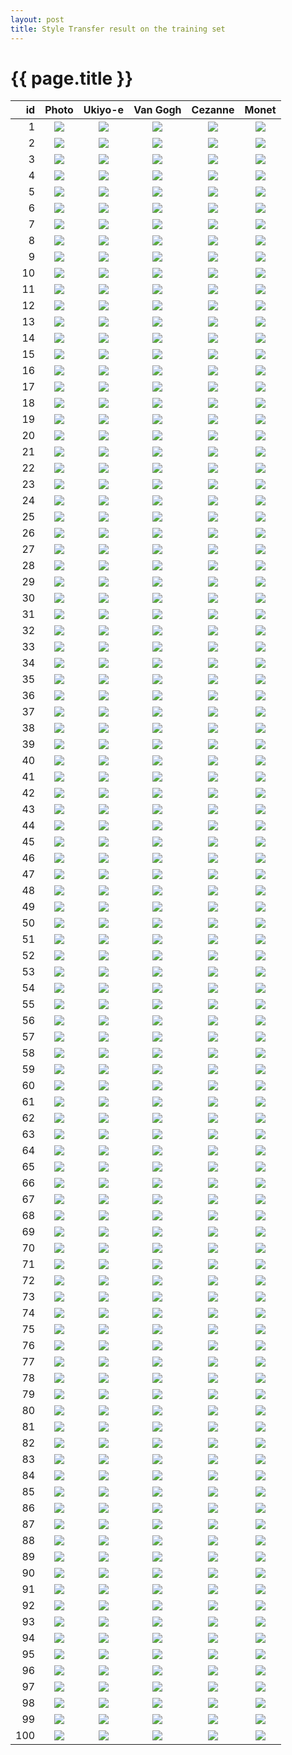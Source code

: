 ```yaml
---
layout: post
title: Style Transfer result on the training set
---
```

{{ page.title }}
================

| id | Photo | Ukiyo-e | Van Gogh | Cezanne | Monet |
|---:|:---------:|:----------:|:----------:|:----------:|:----------:|
| 1 | ![]({{site.baseurl}}/images/style-transfer-train/original/00484.jpg) | ![]({{site.baseurl}}/images/style-transfer-train/ukiyoe/00484.jpg) | ![]({{site.baseurl}}/images/style-transfer-train/vangogh/00484.jpg) | ![]({{site.baseurl}}/images/style-transfer-train/cezanne/00484.jpg) | ![]({{site.baseurl}}/images/style-transfer-train/monet/00484.jpg) |
| 2 | ![]({{site.baseurl}}/images/style-transfer-train/original/00962.jpg) | ![]({{site.baseurl}}/images/style-transfer-train/ukiyoe/00962.jpg) | ![]({{site.baseurl}}/images/style-transfer-train/vangogh/00962.jpg) | ![]({{site.baseurl}}/images/style-transfer-train/cezanne/00962.jpg) | ![]({{site.baseurl}}/images/style-transfer-train/monet/00962.jpg) |
| 3 | ![]({{site.baseurl}}/images/style-transfer-train/original/01183.jpg) | ![]({{site.baseurl}}/images/style-transfer-train/ukiyoe/01183.jpg) | ![]({{site.baseurl}}/images/style-transfer-train/vangogh/01183.jpg) | ![]({{site.baseurl}}/images/style-transfer-train/cezanne/01183.jpg) | ![]({{site.baseurl}}/images/style-transfer-train/monet/01183.jpg) |
| 4 | ![]({{site.baseurl}}/images/style-transfer-train/original/01259.jpg) | ![]({{site.baseurl}}/images/style-transfer-train/ukiyoe/01259.jpg) | ![]({{site.baseurl}}/images/style-transfer-train/vangogh/01259.jpg) | ![]({{site.baseurl}}/images/style-transfer-train/cezanne/01259.jpg) | ![]({{site.baseurl}}/images/style-transfer-train/monet/01259.jpg) |
| 5 | ![]({{site.baseurl}}/images/style-transfer-train/original/00837.jpg) | ![]({{site.baseurl}}/images/style-transfer-train/ukiyoe/00837.jpg) | ![]({{site.baseurl}}/images/style-transfer-train/vangogh/00837.jpg) | ![]({{site.baseurl}}/images/style-transfer-train/cezanne/00837.jpg) | ![]({{site.baseurl}}/images/style-transfer-train/monet/00837.jpg) |
| 6 | ![]({{site.baseurl}}/images/style-transfer-train/original/00169.jpg) | ![]({{site.baseurl}}/images/style-transfer-train/ukiyoe/00169.jpg) | ![]({{site.baseurl}}/images/style-transfer-train/vangogh/00169.jpg) | ![]({{site.baseurl}}/images/style-transfer-train/cezanne/00169.jpg) | ![]({{site.baseurl}}/images/style-transfer-train/monet/00169.jpg) |
| 7 | ![]({{site.baseurl}}/images/style-transfer-train/original/01191.jpg) | ![]({{site.baseurl}}/images/style-transfer-train/ukiyoe/01191.jpg) | ![]({{site.baseurl}}/images/style-transfer-train/vangogh/01191.jpg) | ![]({{site.baseurl}}/images/style-transfer-train/cezanne/01191.jpg) | ![]({{site.baseurl}}/images/style-transfer-train/monet/01191.jpg) |
| 8 | ![]({{site.baseurl}}/images/style-transfer-train/original/01153.jpg) | ![]({{site.baseurl}}/images/style-transfer-train/ukiyoe/01153.jpg) | ![]({{site.baseurl}}/images/style-transfer-train/vangogh/01153.jpg) | ![]({{site.baseurl}}/images/style-transfer-train/cezanne/01153.jpg) | ![]({{site.baseurl}}/images/style-transfer-train/monet/01153.jpg) |
| 9 | ![]({{site.baseurl}}/images/style-transfer-train/original/00929.jpg) | ![]({{site.baseurl}}/images/style-transfer-train/ukiyoe/00929.jpg) | ![]({{site.baseurl}}/images/style-transfer-train/vangogh/00929.jpg) | ![]({{site.baseurl}}/images/style-transfer-train/cezanne/00929.jpg) | ![]({{site.baseurl}}/images/style-transfer-train/monet/00929.jpg) |
| 10 | ![]({{site.baseurl}}/images/style-transfer-train/original/00454.jpg) | ![]({{site.baseurl}}/images/style-transfer-train/ukiyoe/00454.jpg) | ![]({{site.baseurl}}/images/style-transfer-train/vangogh/00454.jpg) | ![]({{site.baseurl}}/images/style-transfer-train/cezanne/00454.jpg) | ![]({{site.baseurl}}/images/style-transfer-train/monet/00454.jpg) |
| 11 | ![]({{site.baseurl}}/images/style-transfer-train/original/00634.jpg) | ![]({{site.baseurl}}/images/style-transfer-train/ukiyoe/00634.jpg) | ![]({{site.baseurl}}/images/style-transfer-train/vangogh/00634.jpg) | ![]({{site.baseurl}}/images/style-transfer-train/cezanne/00634.jpg) | ![]({{site.baseurl}}/images/style-transfer-train/monet/00634.jpg) |
| 12 | ![]({{site.baseurl}}/images/style-transfer-train/original/00034.jpg) | ![]({{site.baseurl}}/images/style-transfer-train/ukiyoe/00034.jpg) | ![]({{site.baseurl}}/images/style-transfer-train/vangogh/00034.jpg) | ![]({{site.baseurl}}/images/style-transfer-train/cezanne/00034.jpg) | ![]({{site.baseurl}}/images/style-transfer-train/monet/00034.jpg) |
| 13 | ![]({{site.baseurl}}/images/style-transfer-train/original/00157.jpg) | ![]({{site.baseurl}}/images/style-transfer-train/ukiyoe/00157.jpg) | ![]({{site.baseurl}}/images/style-transfer-train/vangogh/00157.jpg) | ![]({{site.baseurl}}/images/style-transfer-train/cezanne/00157.jpg) | ![]({{site.baseurl}}/images/style-transfer-train/monet/00157.jpg) |
| 14 | ![]({{site.baseurl}}/images/style-transfer-train/original/01177.jpg) | ![]({{site.baseurl}}/images/style-transfer-train/ukiyoe/01177.jpg) | ![]({{site.baseurl}}/images/style-transfer-train/vangogh/01177.jpg) | ![]({{site.baseurl}}/images/style-transfer-train/cezanne/01177.jpg) | ![]({{site.baseurl}}/images/style-transfer-train/monet/01177.jpg) |
| 15 | ![]({{site.baseurl}}/images/style-transfer-train/original/00536.jpg) | ![]({{site.baseurl}}/images/style-transfer-train/ukiyoe/00536.jpg) | ![]({{site.baseurl}}/images/style-transfer-train/vangogh/00536.jpg) | ![]({{site.baseurl}}/images/style-transfer-train/cezanne/00536.jpg) | ![]({{site.baseurl}}/images/style-transfer-train/monet/00536.jpg) |
| 16 | ![]({{site.baseurl}}/images/style-transfer-train/original/00625.jpg) | ![]({{site.baseurl}}/images/style-transfer-train/ukiyoe/00625.jpg) | ![]({{site.baseurl}}/images/style-transfer-train/vangogh/00625.jpg) | ![]({{site.baseurl}}/images/style-transfer-train/cezanne/00625.jpg) | ![]({{site.baseurl}}/images/style-transfer-train/monet/00625.jpg) |
| 17 | ![]({{site.baseurl}}/images/style-transfer-train/original/00644.jpg) | ![]({{site.baseurl}}/images/style-transfer-train/ukiyoe/00644.jpg) | ![]({{site.baseurl}}/images/style-transfer-train/vangogh/00644.jpg) | ![]({{site.baseurl}}/images/style-transfer-train/cezanne/00644.jpg) | ![]({{site.baseurl}}/images/style-transfer-train/monet/00644.jpg) |
| 18 | ![]({{site.baseurl}}/images/style-transfer-train/original/01159.jpg) | ![]({{site.baseurl}}/images/style-transfer-train/ukiyoe/01159.jpg) | ![]({{site.baseurl}}/images/style-transfer-train/vangogh/01159.jpg) | ![]({{site.baseurl}}/images/style-transfer-train/cezanne/01159.jpg) | ![]({{site.baseurl}}/images/style-transfer-train/monet/01159.jpg) |
| 19 | ![]({{site.baseurl}}/images/style-transfer-train/original/01048.jpg) | ![]({{site.baseurl}}/images/style-transfer-train/ukiyoe/01048.jpg) | ![]({{site.baseurl}}/images/style-transfer-train/vangogh/01048.jpg) | ![]({{site.baseurl}}/images/style-transfer-train/cezanne/01048.jpg) | ![]({{site.baseurl}}/images/style-transfer-train/monet/01048.jpg) |
| 20 | ![]({{site.baseurl}}/images/style-transfer-train/original/00524.jpg) | ![]({{site.baseurl}}/images/style-transfer-train/ukiyoe/00524.jpg) | ![]({{site.baseurl}}/images/style-transfer-train/vangogh/00524.jpg) | ![]({{site.baseurl}}/images/style-transfer-train/cezanne/00524.jpg) | ![]({{site.baseurl}}/images/style-transfer-train/monet/00524.jpg) |
| 21 | ![]({{site.baseurl}}/images/style-transfer-train/original/00935.jpg) | ![]({{site.baseurl}}/images/style-transfer-train/ukiyoe/00935.jpg) | ![]({{site.baseurl}}/images/style-transfer-train/vangogh/00935.jpg) | ![]({{site.baseurl}}/images/style-transfer-train/cezanne/00935.jpg) | ![]({{site.baseurl}}/images/style-transfer-train/monet/00935.jpg) |
| 22 | ![]({{site.baseurl}}/images/style-transfer-train/original/00349.jpg) | ![]({{site.baseurl}}/images/style-transfer-train/ukiyoe/00349.jpg) | ![]({{site.baseurl}}/images/style-transfer-train/vangogh/00349.jpg) | ![]({{site.baseurl}}/images/style-transfer-train/cezanne/00349.jpg) | ![]({{site.baseurl}}/images/style-transfer-train/monet/00349.jpg) |
| 23 | ![]({{site.baseurl}}/images/style-transfer-train/original/01141.jpg) | ![]({{site.baseurl}}/images/style-transfer-train/ukiyoe/01141.jpg) | ![]({{site.baseurl}}/images/style-transfer-train/vangogh/01141.jpg) | ![]({{site.baseurl}}/images/style-transfer-train/cezanne/01141.jpg) | ![]({{site.baseurl}}/images/style-transfer-train/monet/01141.jpg) |
| 24 | ![]({{site.baseurl}}/images/style-transfer-train/original/00883.jpg) | ![]({{site.baseurl}}/images/style-transfer-train/ukiyoe/00883.jpg) | ![]({{site.baseurl}}/images/style-transfer-train/vangogh/00883.jpg) | ![]({{site.baseurl}}/images/style-transfer-train/cezanne/00883.jpg) | ![]({{site.baseurl}}/images/style-transfer-train/monet/00883.jpg) |
| 25 | ![]({{site.baseurl}}/images/style-transfer-train/original/01235.jpg) | ![]({{site.baseurl}}/images/style-transfer-train/ukiyoe/01235.jpg) | ![]({{site.baseurl}}/images/style-transfer-train/vangogh/01235.jpg) | ![]({{site.baseurl}}/images/style-transfer-train/cezanne/01235.jpg) | ![]({{site.baseurl}}/images/style-transfer-train/monet/01235.jpg) |
| 26 | ![]({{site.baseurl}}/images/style-transfer-train/original/00998.jpg) | ![]({{site.baseurl}}/images/style-transfer-train/ukiyoe/00998.jpg) | ![]({{site.baseurl}}/images/style-transfer-train/vangogh/00998.jpg) | ![]({{site.baseurl}}/images/style-transfer-train/cezanne/00998.jpg) | ![]({{site.baseurl}}/images/style-transfer-train/monet/00998.jpg) |
| 27 | ![]({{site.baseurl}}/images/style-transfer-train/original/00078.jpg) | ![]({{site.baseurl}}/images/style-transfer-train/ukiyoe/00078.jpg) | ![]({{site.baseurl}}/images/style-transfer-train/vangogh/00078.jpg) | ![]({{site.baseurl}}/images/style-transfer-train/cezanne/00078.jpg) | ![]({{site.baseurl}}/images/style-transfer-train/monet/00078.jpg) |
| 28 | ![]({{site.baseurl}}/images/style-transfer-train/original/00809.jpg) | ![]({{site.baseurl}}/images/style-transfer-train/ukiyoe/00809.jpg) | ![]({{site.baseurl}}/images/style-transfer-train/vangogh/00809.jpg) | ![]({{site.baseurl}}/images/style-transfer-train/cezanne/00809.jpg) | ![]({{site.baseurl}}/images/style-transfer-train/monet/00809.jpg) |
| 29 | ![]({{site.baseurl}}/images/style-transfer-train/original/00805.jpg) | ![]({{site.baseurl}}/images/style-transfer-train/ukiyoe/00805.jpg) | ![]({{site.baseurl}}/images/style-transfer-train/vangogh/00805.jpg) | ![]({{site.baseurl}}/images/style-transfer-train/cezanne/00805.jpg) | ![]({{site.baseurl}}/images/style-transfer-train/monet/00805.jpg) |
| 30 | ![]({{site.baseurl}}/images/style-transfer-train/original/00996.jpg) | ![]({{site.baseurl}}/images/style-transfer-train/ukiyoe/00996.jpg) | ![]({{site.baseurl}}/images/style-transfer-train/vangogh/00996.jpg) | ![]({{site.baseurl}}/images/style-transfer-train/cezanne/00996.jpg) | ![]({{site.baseurl}}/images/style-transfer-train/monet/00996.jpg) |
| 31 | ![]({{site.baseurl}}/images/style-transfer-train/original/01321.jpg) | ![]({{site.baseurl}}/images/style-transfer-train/ukiyoe/01321.jpg) | ![]({{site.baseurl}}/images/style-transfer-train/vangogh/01321.jpg) | ![]({{site.baseurl}}/images/style-transfer-train/cezanne/01321.jpg) | ![]({{site.baseurl}}/images/style-transfer-train/monet/01321.jpg) |
| 32 | ![]({{site.baseurl}}/images/style-transfer-train/original/00461.jpg) | ![]({{site.baseurl}}/images/style-transfer-train/ukiyoe/00461.jpg) | ![]({{site.baseurl}}/images/style-transfer-train/vangogh/00461.jpg) | ![]({{site.baseurl}}/images/style-transfer-train/cezanne/00461.jpg) | ![]({{site.baseurl}}/images/style-transfer-train/monet/00461.jpg) |
| 33 | ![]({{site.baseurl}}/images/style-transfer-train/original/00382.jpg) | ![]({{site.baseurl}}/images/style-transfer-train/ukiyoe/00382.jpg) | ![]({{site.baseurl}}/images/style-transfer-train/vangogh/00382.jpg) | ![]({{site.baseurl}}/images/style-transfer-train/cezanne/00382.jpg) | ![]({{site.baseurl}}/images/style-transfer-train/monet/00382.jpg) |
| 34 | ![]({{site.baseurl}}/images/style-transfer-train/original/00977.jpg) | ![]({{site.baseurl}}/images/style-transfer-train/ukiyoe/00977.jpg) | ![]({{site.baseurl}}/images/style-transfer-train/vangogh/00977.jpg) | ![]({{site.baseurl}}/images/style-transfer-train/cezanne/00977.jpg) | ![]({{site.baseurl}}/images/style-transfer-train/monet/00977.jpg) |
| 35 | ![]({{site.baseurl}}/images/style-transfer-train/original/00176.jpg) | ![]({{site.baseurl}}/images/style-transfer-train/ukiyoe/00176.jpg) | ![]({{site.baseurl}}/images/style-transfer-train/vangogh/00176.jpg) | ![]({{site.baseurl}}/images/style-transfer-train/cezanne/00176.jpg) | ![]({{site.baseurl}}/images/style-transfer-train/monet/00176.jpg) |
| 36 | ![]({{site.baseurl}}/images/style-transfer-train/original/01281.jpg) | ![]({{site.baseurl}}/images/style-transfer-train/ukiyoe/01281.jpg) | ![]({{site.baseurl}}/images/style-transfer-train/vangogh/01281.jpg) | ![]({{site.baseurl}}/images/style-transfer-train/cezanne/01281.jpg) | ![]({{site.baseurl}}/images/style-transfer-train/monet/01281.jpg) |
| 37 | ![]({{site.baseurl}}/images/style-transfer-train/original/00985.jpg) | ![]({{site.baseurl}}/images/style-transfer-train/ukiyoe/00985.jpg) | ![]({{site.baseurl}}/images/style-transfer-train/vangogh/00985.jpg) | ![]({{site.baseurl}}/images/style-transfer-train/cezanne/00985.jpg) | ![]({{site.baseurl}}/images/style-transfer-train/monet/00985.jpg) |
| 38 | ![]({{site.baseurl}}/images/style-transfer-train/original/00871.jpg) | ![]({{site.baseurl}}/images/style-transfer-train/ukiyoe/00871.jpg) | ![]({{site.baseurl}}/images/style-transfer-train/vangogh/00871.jpg) | ![]({{site.baseurl}}/images/style-transfer-train/cezanne/00871.jpg) | ![]({{site.baseurl}}/images/style-transfer-train/monet/00871.jpg) |
| 39 | ![]({{site.baseurl}}/images/style-transfer-train/original/01283.jpg) | ![]({{site.baseurl}}/images/style-transfer-train/ukiyoe/01283.jpg) | ![]({{site.baseurl}}/images/style-transfer-train/vangogh/01283.jpg) | ![]({{site.baseurl}}/images/style-transfer-train/cezanne/01283.jpg) | ![]({{site.baseurl}}/images/style-transfer-train/monet/01283.jpg) |
| 40 | ![]({{site.baseurl}}/images/style-transfer-train/original/00841.jpg) | ![]({{site.baseurl}}/images/style-transfer-train/ukiyoe/00841.jpg) | ![]({{site.baseurl}}/images/style-transfer-train/vangogh/00841.jpg) | ![]({{site.baseurl}}/images/style-transfer-train/cezanne/00841.jpg) | ![]({{site.baseurl}}/images/style-transfer-train/monet/00841.jpg) |
| 41 | ![]({{site.baseurl}}/images/style-transfer-train/original/00178.jpg) | ![]({{site.baseurl}}/images/style-transfer-train/ukiyoe/00178.jpg) | ![]({{site.baseurl}}/images/style-transfer-train/vangogh/00178.jpg) | ![]({{site.baseurl}}/images/style-transfer-train/cezanne/00178.jpg) | ![]({{site.baseurl}}/images/style-transfer-train/monet/00178.jpg) |
| 42 | ![]({{site.baseurl}}/images/style-transfer-train/original/01241.jpg) | ![]({{site.baseurl}}/images/style-transfer-train/ukiyoe/01241.jpg) | ![]({{site.baseurl}}/images/style-transfer-train/vangogh/01241.jpg) | ![]({{site.baseurl}}/images/style-transfer-train/cezanne/01241.jpg) | ![]({{site.baseurl}}/images/style-transfer-train/monet/01241.jpg) |
| 43 | ![]({{site.baseurl}}/images/style-transfer-train/original/00742.jpg) | ![]({{site.baseurl}}/images/style-transfer-train/ukiyoe/00742.jpg) | ![]({{site.baseurl}}/images/style-transfer-train/vangogh/00742.jpg) | ![]({{site.baseurl}}/images/style-transfer-train/cezanne/00742.jpg) | ![]({{site.baseurl}}/images/style-transfer-train/monet/00742.jpg) |
| 44 | ![]({{site.baseurl}}/images/style-transfer-train/original/00631.jpg) | ![]({{site.baseurl}}/images/style-transfer-train/ukiyoe/00631.jpg) | ![]({{site.baseurl}}/images/style-transfer-train/vangogh/00631.jpg) | ![]({{site.baseurl}}/images/style-transfer-train/cezanne/00631.jpg) | ![]({{site.baseurl}}/images/style-transfer-train/monet/00631.jpg) |
| 45 | ![]({{site.baseurl}}/images/style-transfer-train/original/00609.jpg) | ![]({{site.baseurl}}/images/style-transfer-train/ukiyoe/00609.jpg) | ![]({{site.baseurl}}/images/style-transfer-train/vangogh/00609.jpg) | ![]({{site.baseurl}}/images/style-transfer-train/cezanne/00609.jpg) | ![]({{site.baseurl}}/images/style-transfer-train/monet/00609.jpg) |
| 46 | ![]({{site.baseurl}}/images/style-transfer-train/original/01157.jpg) | ![]({{site.baseurl}}/images/style-transfer-train/ukiyoe/01157.jpg) | ![]({{site.baseurl}}/images/style-transfer-train/vangogh/01157.jpg) | ![]({{site.baseurl}}/images/style-transfer-train/cezanne/01157.jpg) | ![]({{site.baseurl}}/images/style-transfer-train/monet/01157.jpg) |
| 47 | ![]({{site.baseurl}}/images/style-transfer-train/original/00897.jpg) | ![]({{site.baseurl}}/images/style-transfer-train/ukiyoe/00897.jpg) | ![]({{site.baseurl}}/images/style-transfer-train/vangogh/00897.jpg) | ![]({{site.baseurl}}/images/style-transfer-train/cezanne/00897.jpg) | ![]({{site.baseurl}}/images/style-transfer-train/monet/00897.jpg) |
| 48 | ![]({{site.baseurl}}/images/style-transfer-train/original/01243.jpg) | ![]({{site.baseurl}}/images/style-transfer-train/ukiyoe/01243.jpg) | ![]({{site.baseurl}}/images/style-transfer-train/vangogh/01243.jpg) | ![]({{site.baseurl}}/images/style-transfer-train/cezanne/01243.jpg) | ![]({{site.baseurl}}/images/style-transfer-train/monet/01243.jpg) |
| 49 | ![]({{site.baseurl}}/images/style-transfer-train/original/00345.jpg) | ![]({{site.baseurl}}/images/style-transfer-train/ukiyoe/00345.jpg) | ![]({{site.baseurl}}/images/style-transfer-train/vangogh/00345.jpg) | ![]({{site.baseurl}}/images/style-transfer-train/cezanne/00345.jpg) | ![]({{site.baseurl}}/images/style-transfer-train/monet/00345.jpg) |
| 50 | ![]({{site.baseurl}}/images/style-transfer-train/original/00808.jpg) | ![]({{site.baseurl}}/images/style-transfer-train/ukiyoe/00808.jpg) | ![]({{site.baseurl}}/images/style-transfer-train/vangogh/00808.jpg) | ![]({{site.baseurl}}/images/style-transfer-train/cezanne/00808.jpg) | ![]({{site.baseurl}}/images/style-transfer-train/monet/00808.jpg) |
| 51 | ![]({{site.baseurl}}/images/style-transfer-train/original/00486.jpg) | ![]({{site.baseurl}}/images/style-transfer-train/ukiyoe/00486.jpg) | ![]({{site.baseurl}}/images/style-transfer-train/vangogh/00486.jpg) | ![]({{site.baseurl}}/images/style-transfer-train/cezanne/00486.jpg) | ![]({{site.baseurl}}/images/style-transfer-train/monet/00486.jpg) |
| 52 | ![]({{site.baseurl}}/images/style-transfer-train/original/00807.jpg) | ![]({{site.baseurl}}/images/style-transfer-train/ukiyoe/00807.jpg) | ![]({{site.baseurl}}/images/style-transfer-train/vangogh/00807.jpg) | ![]({{site.baseurl}}/images/style-transfer-train/cezanne/00807.jpg) | ![]({{site.baseurl}}/images/style-transfer-train/monet/00807.jpg) |
| 53 | ![]({{site.baseurl}}/images/style-transfer-train/original/00901.jpg) | ![]({{site.baseurl}}/images/style-transfer-train/ukiyoe/00901.jpg) | ![]({{site.baseurl}}/images/style-transfer-train/vangogh/00901.jpg) | ![]({{site.baseurl}}/images/style-transfer-train/cezanne/00901.jpg) | ![]({{site.baseurl}}/images/style-transfer-train/monet/00901.jpg) |
| 54 | ![]({{site.baseurl}}/images/style-transfer-train/original/00015.jpg) | ![]({{site.baseurl}}/images/style-transfer-train/ukiyoe/00015.jpg) | ![]({{site.baseurl}}/images/style-transfer-train/vangogh/00015.jpg) | ![]({{site.baseurl}}/images/style-transfer-train/cezanne/00015.jpg) | ![]({{site.baseurl}}/images/style-transfer-train/monet/00015.jpg) |
| 55 | ![]({{site.baseurl}}/images/style-transfer-train/original/00063.jpg) | ![]({{site.baseurl}}/images/style-transfer-train/ukiyoe/00063.jpg) | ![]({{site.baseurl}}/images/style-transfer-train/vangogh/00063.jpg) | ![]({{site.baseurl}}/images/style-transfer-train/cezanne/00063.jpg) | ![]({{site.baseurl}}/images/style-transfer-train/monet/00063.jpg) |
| 56 | ![]({{site.baseurl}}/images/style-transfer-train/original/00966.jpg) | ![]({{site.baseurl}}/images/style-transfer-train/ukiyoe/00966.jpg) | ![]({{site.baseurl}}/images/style-transfer-train/vangogh/00966.jpg) | ![]({{site.baseurl}}/images/style-transfer-train/cezanne/00966.jpg) | ![]({{site.baseurl}}/images/style-transfer-train/monet/00966.jpg) |
| 57 | ![]({{site.baseurl}}/images/style-transfer-train/original/00027.jpg) | ![]({{site.baseurl}}/images/style-transfer-train/ukiyoe/00027.jpg) | ![]({{site.baseurl}}/images/style-transfer-train/vangogh/00027.jpg) | ![]({{site.baseurl}}/images/style-transfer-train/cezanne/00027.jpg) | ![]({{site.baseurl}}/images/style-transfer-train/monet/00027.jpg) |
| 58 | ![]({{site.baseurl}}/images/style-transfer-train/original/00518.jpg) | ![]({{site.baseurl}}/images/style-transfer-train/ukiyoe/00518.jpg) | ![]({{site.baseurl}}/images/style-transfer-train/vangogh/00518.jpg) | ![]({{site.baseurl}}/images/style-transfer-train/cezanne/00518.jpg) | ![]({{site.baseurl}}/images/style-transfer-train/monet/00518.jpg) |
| 59 | ![]({{site.baseurl}}/images/style-transfer-train/original/00459.jpg) | ![]({{site.baseurl}}/images/style-transfer-train/ukiyoe/00459.jpg) | ![]({{site.baseurl}}/images/style-transfer-train/vangogh/00459.jpg) | ![]({{site.baseurl}}/images/style-transfer-train/cezanne/00459.jpg) | ![]({{site.baseurl}}/images/style-transfer-train/monet/00459.jpg) |
| 60 | ![]({{site.baseurl}}/images/style-transfer-train/original/00502.jpg) | ![]({{site.baseurl}}/images/style-transfer-train/ukiyoe/00502.jpg) | ![]({{site.baseurl}}/images/style-transfer-train/vangogh/00502.jpg) | ![]({{site.baseurl}}/images/style-transfer-train/cezanne/00502.jpg) | ![]({{site.baseurl}}/images/style-transfer-train/monet/00502.jpg) |
| 61 | ![]({{site.baseurl}}/images/style-transfer-train/original/01077.jpg) | ![]({{site.baseurl}}/images/style-transfer-train/ukiyoe/01077.jpg) | ![]({{site.baseurl}}/images/style-transfer-train/vangogh/01077.jpg) | ![]({{site.baseurl}}/images/style-transfer-train/cezanne/01077.jpg) | ![]({{site.baseurl}}/images/style-transfer-train/monet/01077.jpg) |
| 62 | ![]({{site.baseurl}}/images/style-transfer-train/original/00311.jpg) | ![]({{site.baseurl}}/images/style-transfer-train/ukiyoe/00311.jpg) | ![]({{site.baseurl}}/images/style-transfer-train/vangogh/00311.jpg) | ![]({{site.baseurl}}/images/style-transfer-train/cezanne/00311.jpg) | ![]({{site.baseurl}}/images/style-transfer-train/monet/00311.jpg) |
| 63 | ![]({{site.baseurl}}/images/style-transfer-train/original/01028.jpg) | ![]({{site.baseurl}}/images/style-transfer-train/ukiyoe/01028.jpg) | ![]({{site.baseurl}}/images/style-transfer-train/vangogh/01028.jpg) | ![]({{site.baseurl}}/images/style-transfer-train/cezanne/01028.jpg) | ![]({{site.baseurl}}/images/style-transfer-train/monet/01028.jpg) |
| 64 | ![]({{site.baseurl}}/images/style-transfer-train/original/00207.jpg) | ![]({{site.baseurl}}/images/style-transfer-train/ukiyoe/00207.jpg) | ![]({{site.baseurl}}/images/style-transfer-train/vangogh/00207.jpg) | ![]({{site.baseurl}}/images/style-transfer-train/cezanne/00207.jpg) | ![]({{site.baseurl}}/images/style-transfer-train/monet/00207.jpg) |
| 65 | ![]({{site.baseurl}}/images/style-transfer-train/original/01324.jpg) | ![]({{site.baseurl}}/images/style-transfer-train/ukiyoe/01324.jpg) | ![]({{site.baseurl}}/images/style-transfer-train/vangogh/01324.jpg) | ![]({{site.baseurl}}/images/style-transfer-train/cezanne/01324.jpg) | ![]({{site.baseurl}}/images/style-transfer-train/monet/01324.jpg) |
| 66 | ![]({{site.baseurl}}/images/style-transfer-train/original/00444.jpg) | ![]({{site.baseurl}}/images/style-transfer-train/ukiyoe/00444.jpg) | ![]({{site.baseurl}}/images/style-transfer-train/vangogh/00444.jpg) | ![]({{site.baseurl}}/images/style-transfer-train/cezanne/00444.jpg) | ![]({{site.baseurl}}/images/style-transfer-train/monet/00444.jpg) |
| 67 | ![]({{site.baseurl}}/images/style-transfer-train/original/00242.jpg) | ![]({{site.baseurl}}/images/style-transfer-train/ukiyoe/00242.jpg) | ![]({{site.baseurl}}/images/style-transfer-train/vangogh/00242.jpg) | ![]({{site.baseurl}}/images/style-transfer-train/cezanne/00242.jpg) | ![]({{site.baseurl}}/images/style-transfer-train/monet/00242.jpg) |
| 68 | ![]({{site.baseurl}}/images/style-transfer-train/original/00725.jpg) | ![]({{site.baseurl}}/images/style-transfer-train/ukiyoe/00725.jpg) | ![]({{site.baseurl}}/images/style-transfer-train/vangogh/00725.jpg) | ![]({{site.baseurl}}/images/style-transfer-train/cezanne/00725.jpg) | ![]({{site.baseurl}}/images/style-transfer-train/monet/00725.jpg) |
| 69 | ![]({{site.baseurl}}/images/style-transfer-train/original/00446.jpg) | ![]({{site.baseurl}}/images/style-transfer-train/ukiyoe/00446.jpg) | ![]({{site.baseurl}}/images/style-transfer-train/vangogh/00446.jpg) | ![]({{site.baseurl}}/images/style-transfer-train/cezanne/00446.jpg) | ![]({{site.baseurl}}/images/style-transfer-train/monet/00446.jpg) |
| 70 | ![]({{site.baseurl}}/images/style-transfer-train/original/01227.jpg) | ![]({{site.baseurl}}/images/style-transfer-train/ukiyoe/01227.jpg) | ![]({{site.baseurl}}/images/style-transfer-train/vangogh/01227.jpg) | ![]({{site.baseurl}}/images/style-transfer-train/cezanne/01227.jpg) | ![]({{site.baseurl}}/images/style-transfer-train/monet/01227.jpg) |
| 71 | ![]({{site.baseurl}}/images/style-transfer-train/original/00358.jpg) | ![]({{site.baseurl}}/images/style-transfer-train/ukiyoe/00358.jpg) | ![]({{site.baseurl}}/images/style-transfer-train/vangogh/00358.jpg) | ![]({{site.baseurl}}/images/style-transfer-train/cezanne/00358.jpg) | ![]({{site.baseurl}}/images/style-transfer-train/monet/00358.jpg) |
| 72 | ![]({{site.baseurl}}/images/style-transfer-train/original/00899.jpg) | ![]({{site.baseurl}}/images/style-transfer-train/ukiyoe/00899.jpg) | ![]({{site.baseurl}}/images/style-transfer-train/vangogh/00899.jpg) | ![]({{site.baseurl}}/images/style-transfer-train/cezanne/00899.jpg) | ![]({{site.baseurl}}/images/style-transfer-train/monet/00899.jpg) |
| 73 | ![]({{site.baseurl}}/images/style-transfer-train/original/00873.jpg) | ![]({{site.baseurl}}/images/style-transfer-train/ukiyoe/00873.jpg) | ![]({{site.baseurl}}/images/style-transfer-train/vangogh/00873.jpg) | ![]({{site.baseurl}}/images/style-transfer-train/cezanne/00873.jpg) | ![]({{site.baseurl}}/images/style-transfer-train/monet/00873.jpg) |
| 74 | ![]({{site.baseurl}}/images/style-transfer-train/original/00741.jpg) | ![]({{site.baseurl}}/images/style-transfer-train/ukiyoe/00741.jpg) | ![]({{site.baseurl}}/images/style-transfer-train/vangogh/00741.jpg) | ![]({{site.baseurl}}/images/style-transfer-train/cezanne/00741.jpg) | ![]({{site.baseurl}}/images/style-transfer-train/monet/00741.jpg) |
| 75 | ![]({{site.baseurl}}/images/style-transfer-train/original/00652.jpg) | ![]({{site.baseurl}}/images/style-transfer-train/ukiyoe/00652.jpg) | ![]({{site.baseurl}}/images/style-transfer-train/vangogh/00652.jpg) | ![]({{site.baseurl}}/images/style-transfer-train/cezanne/00652.jpg) | ![]({{site.baseurl}}/images/style-transfer-train/monet/00652.jpg) |
| 76 | ![]({{site.baseurl}}/images/style-transfer-train/original/01278.jpg) | ![]({{site.baseurl}}/images/style-transfer-train/ukiyoe/01278.jpg) | ![]({{site.baseurl}}/images/style-transfer-train/vangogh/01278.jpg) | ![]({{site.baseurl}}/images/style-transfer-train/cezanne/01278.jpg) | ![]({{site.baseurl}}/images/style-transfer-train/monet/01278.jpg) |
| 77 | ![]({{site.baseurl}}/images/style-transfer-train/original/00923.jpg) | ![]({{site.baseurl}}/images/style-transfer-train/ukiyoe/00923.jpg) | ![]({{site.baseurl}}/images/style-transfer-train/vangogh/00923.jpg) | ![]({{site.baseurl}}/images/style-transfer-train/cezanne/00923.jpg) | ![]({{site.baseurl}}/images/style-transfer-train/monet/00923.jpg) |
| 78 | ![]({{site.baseurl}}/images/style-transfer-train/original/00799.jpg) | ![]({{site.baseurl}}/images/style-transfer-train/ukiyoe/00799.jpg) | ![]({{site.baseurl}}/images/style-transfer-train/vangogh/00799.jpg) | ![]({{site.baseurl}}/images/style-transfer-train/cezanne/00799.jpg) | ![]({{site.baseurl}}/images/style-transfer-train/monet/00799.jpg) |
| 79 | ![]({{site.baseurl}}/images/style-transfer-train/original/01009.jpg) | ![]({{site.baseurl}}/images/style-transfer-train/ukiyoe/01009.jpg) | ![]({{site.baseurl}}/images/style-transfer-train/vangogh/01009.jpg) | ![]({{site.baseurl}}/images/style-transfer-train/cezanne/01009.jpg) | ![]({{site.baseurl}}/images/style-transfer-train/monet/01009.jpg) |
| 80 | ![]({{site.baseurl}}/images/style-transfer-train/original/01152.jpg) | ![]({{site.baseurl}}/images/style-transfer-train/ukiyoe/01152.jpg) | ![]({{site.baseurl}}/images/style-transfer-train/vangogh/01152.jpg) | ![]({{site.baseurl}}/images/style-transfer-train/cezanne/01152.jpg) | ![]({{site.baseurl}}/images/style-transfer-train/monet/01152.jpg) |
| 81 | ![]({{site.baseurl}}/images/style-transfer-train/original/00971.jpg) | ![]({{site.baseurl}}/images/style-transfer-train/ukiyoe/00971.jpg) | ![]({{site.baseurl}}/images/style-transfer-train/vangogh/00971.jpg) | ![]({{site.baseurl}}/images/style-transfer-train/cezanne/00971.jpg) | ![]({{site.baseurl}}/images/style-transfer-train/monet/00971.jpg) |
| 82 | ![]({{site.baseurl}}/images/style-transfer-train/original/01144.jpg) | ![]({{site.baseurl}}/images/style-transfer-train/ukiyoe/01144.jpg) | ![]({{site.baseurl}}/images/style-transfer-train/vangogh/01144.jpg) | ![]({{site.baseurl}}/images/style-transfer-train/cezanne/01144.jpg) | ![]({{site.baseurl}}/images/style-transfer-train/monet/01144.jpg) |
| 83 | ![]({{site.baseurl}}/images/style-transfer-train/original/00731.jpg) | ![]({{site.baseurl}}/images/style-transfer-train/ukiyoe/00731.jpg) | ![]({{site.baseurl}}/images/style-transfer-train/vangogh/00731.jpg) | ![]({{site.baseurl}}/images/style-transfer-train/cezanne/00731.jpg) | ![]({{site.baseurl}}/images/style-transfer-train/monet/00731.jpg) |
| 84 | ![]({{site.baseurl}}/images/style-transfer-train/original/00019.jpg) | ![]({{site.baseurl}}/images/style-transfer-train/ukiyoe/00019.jpg) | ![]({{site.baseurl}}/images/style-transfer-train/vangogh/00019.jpg) | ![]({{site.baseurl}}/images/style-transfer-train/cezanne/00019.jpg) | ![]({{site.baseurl}}/images/style-transfer-train/monet/00019.jpg) |
| 85 | ![]({{site.baseurl}}/images/style-transfer-train/original/00982.jpg) | ![]({{site.baseurl}}/images/style-transfer-train/ukiyoe/00982.jpg) | ![]({{site.baseurl}}/images/style-transfer-train/vangogh/00982.jpg) | ![]({{site.baseurl}}/images/style-transfer-train/cezanne/00982.jpg) | ![]({{site.baseurl}}/images/style-transfer-train/monet/00982.jpg) |
| 86 | ![]({{site.baseurl}}/images/style-transfer-train/original/00147.jpg) | ![]({{site.baseurl}}/images/style-transfer-train/ukiyoe/00147.jpg) | ![]({{site.baseurl}}/images/style-transfer-train/vangogh/00147.jpg) | ![]({{site.baseurl}}/images/style-transfer-train/cezanne/00147.jpg) | ![]({{site.baseurl}}/images/style-transfer-train/monet/00147.jpg) |
| 87 | ![]({{site.baseurl}}/images/style-transfer-train/original/00651.jpg) | ![]({{site.baseurl}}/images/style-transfer-train/ukiyoe/00651.jpg) | ![]({{site.baseurl}}/images/style-transfer-train/vangogh/00651.jpg) | ![]({{site.baseurl}}/images/style-transfer-train/cezanne/00651.jpg) | ![]({{site.baseurl}}/images/style-transfer-train/monet/00651.jpg) |
| 88 | ![]({{site.baseurl}}/images/style-transfer-train/original/00307.jpg) | ![]({{site.baseurl}}/images/style-transfer-train/ukiyoe/00307.jpg) | ![]({{site.baseurl}}/images/style-transfer-train/vangogh/00307.jpg) | ![]({{site.baseurl}}/images/style-transfer-train/cezanne/00307.jpg) | ![]({{site.baseurl}}/images/style-transfer-train/monet/00307.jpg) |
| 89 | ![]({{site.baseurl}}/images/style-transfer-train/original/00158.jpg) | ![]({{site.baseurl}}/images/style-transfer-train/ukiyoe/00158.jpg) | ![]({{site.baseurl}}/images/style-transfer-train/vangogh/00158.jpg) | ![]({{site.baseurl}}/images/style-transfer-train/cezanne/00158.jpg) | ![]({{site.baseurl}}/images/style-transfer-train/monet/00158.jpg) |
| 90 | ![]({{site.baseurl}}/images/style-transfer-train/original/00592.jpg) | ![]({{site.baseurl}}/images/style-transfer-train/ukiyoe/00592.jpg) | ![]({{site.baseurl}}/images/style-transfer-train/vangogh/00592.jpg) | ![]({{site.baseurl}}/images/style-transfer-train/cezanne/00592.jpg) | ![]({{site.baseurl}}/images/style-transfer-train/monet/00592.jpg) |
| 91 | ![]({{site.baseurl}}/images/style-transfer-train/original/00139.jpg) | ![]({{site.baseurl}}/images/style-transfer-train/ukiyoe/00139.jpg) | ![]({{site.baseurl}}/images/style-transfer-train/vangogh/00139.jpg) | ![]({{site.baseurl}}/images/style-transfer-train/cezanne/00139.jpg) | ![]({{site.baseurl}}/images/style-transfer-train/monet/00139.jpg) |
| 92 | ![]({{site.baseurl}}/images/style-transfer-train/original/01229.jpg) | ![]({{site.baseurl}}/images/style-transfer-train/ukiyoe/01229.jpg) | ![]({{site.baseurl}}/images/style-transfer-train/vangogh/01229.jpg) | ![]({{site.baseurl}}/images/style-transfer-train/cezanne/01229.jpg) | ![]({{site.baseurl}}/images/style-transfer-train/monet/01229.jpg) |
| 93 | ![]({{site.baseurl}}/images/style-transfer-train/original/00537.jpg) | ![]({{site.baseurl}}/images/style-transfer-train/ukiyoe/00537.jpg) | ![]({{site.baseurl}}/images/style-transfer-train/vangogh/00537.jpg) | ![]({{site.baseurl}}/images/style-transfer-train/cezanne/00537.jpg) | ![]({{site.baseurl}}/images/style-transfer-train/monet/00537.jpg) |
| 94 | ![]({{site.baseurl}}/images/style-transfer-train/original/00125.jpg) | ![]({{site.baseurl}}/images/style-transfer-train/ukiyoe/00125.jpg) | ![]({{site.baseurl}}/images/style-transfer-train/vangogh/00125.jpg) | ![]({{site.baseurl}}/images/style-transfer-train/cezanne/00125.jpg) | ![]({{site.baseurl}}/images/style-transfer-train/monet/00125.jpg) |
| 95 | ![]({{site.baseurl}}/images/style-transfer-train/original/01105.jpg) | ![]({{site.baseurl}}/images/style-transfer-train/ukiyoe/01105.jpg) | ![]({{site.baseurl}}/images/style-transfer-train/vangogh/01105.jpg) | ![]({{site.baseurl}}/images/style-transfer-train/cezanne/01105.jpg) | ![]({{site.baseurl}}/images/style-transfer-train/monet/01105.jpg) |
| 96 | ![]({{site.baseurl}}/images/style-transfer-train/original/00294.jpg) | ![]({{site.baseurl}}/images/style-transfer-train/ukiyoe/00294.jpg) | ![]({{site.baseurl}}/images/style-transfer-train/vangogh/00294.jpg) | ![]({{site.baseurl}}/images/style-transfer-train/cezanne/00294.jpg) | ![]({{site.baseurl}}/images/style-transfer-train/monet/00294.jpg) |
| 97 | ![]({{site.baseurl}}/images/style-transfer-train/original/00056.jpg) | ![]({{site.baseurl}}/images/style-transfer-train/ukiyoe/00056.jpg) | ![]({{site.baseurl}}/images/style-transfer-train/vangogh/00056.jpg) | ![]({{site.baseurl}}/images/style-transfer-train/cezanne/00056.jpg) | ![]({{site.baseurl}}/images/style-transfer-train/monet/00056.jpg) |
| 98 | ![]({{site.baseurl}}/images/style-transfer-train/original/01292.jpg) | ![]({{site.baseurl}}/images/style-transfer-train/ukiyoe/01292.jpg) | ![]({{site.baseurl}}/images/style-transfer-train/vangogh/01292.jpg) | ![]({{site.baseurl}}/images/style-transfer-train/cezanne/01292.jpg) | ![]({{site.baseurl}}/images/style-transfer-train/monet/01292.jpg) |
| 99 | ![]({{site.baseurl}}/images/style-transfer-train/original/01115.jpg) | ![]({{site.baseurl}}/images/style-transfer-train/ukiyoe/01115.jpg) | ![]({{site.baseurl}}/images/style-transfer-train/vangogh/01115.jpg) | ![]({{site.baseurl}}/images/style-transfer-train/cezanne/01115.jpg) | ![]({{site.baseurl}}/images/style-transfer-train/monet/01115.jpg) |
| 100 | ![]({{site.baseurl}}/images/style-transfer-train/original/00534.jpg) | ![]({{site.baseurl}}/images/style-transfer-train/ukiyoe/00534.jpg) | ![]({{site.baseurl}}/images/style-transfer-train/vangogh/00534.jpg) | ![]({{site.baseurl}}/images/style-transfer-train/cezanne/00534.jpg) | ![]({{site.baseurl}}/images/style-transfer-train/monet/00534.jpg) |
